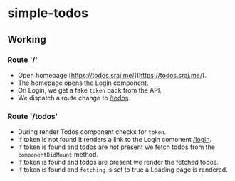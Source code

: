 # simple-todos

## Working

### Route '/'

* Open homepage [https://todos.sraj.me/](https://todos.sraj.me/).
* The homepage opens the Login component.
* On Login, we get a fake `token` back from the API.
* We dispatch a route change to [/todos](https://todos.sraj.me/todos).

### Route '/todos'

* During render Todos component checks for `token`.
* If token is not found it renders a link to the Login comonent [/login](https://todos.sraj.me/login).
* If token is found and todos are not present we fetch todos from the `componentDidMount` method.
* If token is found and todos are present we render the fetched todos.
* If token is found and `fetching` is set to true a Loading page is rendered.
